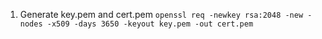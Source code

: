 1. Generate key.pem and cert.pem `openssl req -newkey rsa:2048 -new -nodes -x509 -days 3650 -keyout key.pem -out cert.pem` 